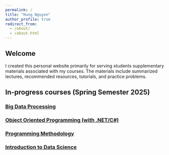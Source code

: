 ```yaml
---
permalink: /
title: "Hung Nguyen"
author_profile: true
redirect_from: 
  - /about/
  - /about.html
---
```


## Welcome

I created this personal website primarily for serving students supplementary materials associated with my courses. The materials include summarized lectures, recommended resources, tutorials, and practice problems.

## In-progress courses (Spring Semester 2025)

### [Big Data Processing](https://nd-hung.github.io/Big-Data)

### [Object Oriented Programming (with .NET/C#)](https://nd-hung.github.io/oop)
### [Programming Methodology](#)

### [Introduction to Data Science](#)






